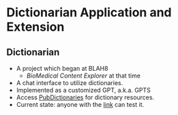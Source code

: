 # Dictionarian Application and Extension

## Dictionarian
- A project which began at BLAH8
  - *BioMedical Content Explorer* at that time
- A chat interface to utilize dictionaries.
- Implemented as a customized GPT, a.k.a. GPTS
- Access [PubDictionaries](https://pubdictionaries.org/) for dictionary resources. 
- Current state: anyone with the [link](https://chatgpt.com/g/g-6747c97a8bbc8191bde84c9c155c5e5f-dictionarian) can test it.

